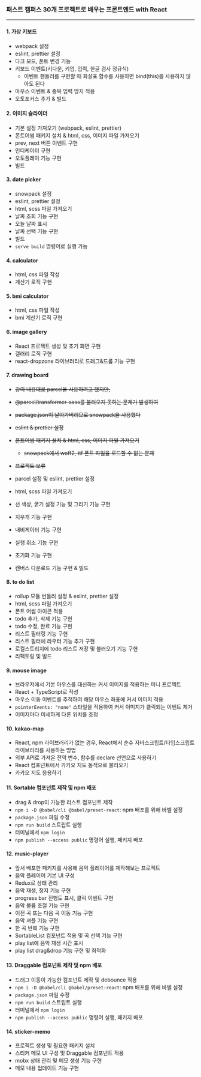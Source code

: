 ### 패스트 캠퍼스 30개 프로젝트로 배우는 프론트엔드 with React

---

#### 1. 가상 키보드

- webpack 설정
- eslint, prettier 설정
- 다크 모드, 폰트 변경 기능
- 키보드 이벤트(키다운, 키업, 입력, 한글 검사 정규식)
  - 이벤트 핸들러를 구현할 때 화살표 함수를 사용하면 bind(this)를 사용하지 않아도 된다
- 마우스 이벤트 & 중복 입력 방지 적용
- 오토포커스 추가 & 빌드

#### 2. 이미지 슬라이더

- 기본 설정 가져오기 (webpack, eslint, prettier)
- 폰트어썸 패키지 설치 & html, css, 이미지 파일 가져오기
- prev, next 버튼 이벤트 구현
- 인디케이터 구현
- 오토플레이 기능 구현
- 빌드

#### 3. date picker

- snowpack 설정
- eslint, prettier 설정
- html, scss 파일 가져오기
- 날짜 조회 기능 구현
- 오늘 날짜 표시
- 날짜 선택 기능 구현
- 빌드
- `serve build` 명령어로 실행 가능

#### 4. calculator

- html, css 파일 작성
- 계산기 로직 구현

#### 5. bmi calculator

- html, css 파일 작성
- bmi 계산기 로직 구현

#### 6. image gallery

- React 프로젝트 생성 및 초기 화면 구현
- 갤러리 로직 구현
- react-dropzone 라이브러리로 드래그&드롭 기능 구현

#### 7. drawing board

- ~~강의 내용대로 parcel을 사용하려고 했지만,~~
- ~~@parcel/transformer-sass를 불러오지 못하는 문제가 발생하여~~
- ~~package.json이 날아가버리므로 snowpack을 사용했다~~
- ~~eslint & prettier 설정~~
- ~~폰트어썸 패키지 설치 & html, css, 이미지 파일 가져오기~~
  - ~~snowpack에서 woff2, ttf 폰트 파일을 로드할 수 없는 문제~~
- ~~프로젝트 보류~~
  <br>

- parcel 설정 및 eslint, prettier 설정
- html, scss 파일 가져오기
- 선 색상, 굵기 설정 기능 및 그리기 기능 구현
- 지우개 기능 구현
- 내비게이터 기능 구현
- 실행 취소 기능 구현
- 초기화 기능 구현
- 캔버스 다운로드 기능 구현 & 빌드

#### 8. to do list

- rollup 모듈 번들러 설정 & eslint, prettier 설정
- html, scss 파일 가져오기
- 폰트 어썸 아이콘 적용
- todo 추가, 삭제 기능 구현
- todo 수정, 완료 기능 구현
- 리스트 필터링 기능 구현
- 리스트 필터에 라우터 기능 추가 구현
- 로컬스토리지에 todo 리스트 저장 및 불러오기 기능 구현
- 리팩토링 및 빌드

#### 9. mouse image

- 브라우저에서 기본 마우스를 대신하는 커서 이미지를 적용하는 미니 프로젝트
- React + TypeScript로 작성
- 마우스 이동 이벤트를 추적하여 해당 마우스 좌표에 커서 이미지 적용
- `pointerEvents: "none"` 스타일을 적용하여 커서 이미지가 클릭되는 이벤트 제거
- 이미지마다 미세하게 다른 위치를 조정

#### 10. kakao-map

- React, npm 라이브러리가 없는 경우, React에서 순수 자바스크립트/타입스크립트 라이브러리를 사용하는 방법
- 외부 API로 가져온 전역 변수, 함수를 declare 선언으로 사용하기
- React 컴포넌트에서 카카오 지도 동적으로 불러오기
- 카카오 지도 응용하기

#### 11. Sortable 컴포넌트 제작 및 npm 배포

- drag & drop이 가능한 리스트 컴포넌트 제작
- `npm i -D @babel/cli @babel/preset-react`: npm 배포를 위해 바벨 설정
- `package.json` 파일 수정
- `npm run build` 스트립트 실행
- 터미널에서 `npm login`
- `npm publish --access public` 명령어 실행, 패키지 배포

#### 12. music-player

- 앞서 배포한 패키지를 사용해 음악 플레이어를 제작해보는 프로젝트
- 음악 플레이어 기본 UI 구성
- Redux로 상태 관리
- 음악 재생, 정지 기능 구현
- progress bar 진행도 표시, 클릭 이벤트 구현
- 음악 볼륨 조절 기능 구현
- 이전 곡 또는 다음 곡 이동 기능 구현
- 음악 셔플 기능 구현
- 한 곡 반복 기능 구현
- SortableList 컴포넌트 적용 및 곡 선택 기능 구현
- play list에 음악 재생 시간 표시
- play list drag&drop 기능 구현 및 최적화

#### 13. Draggable 컴포넌트 제작 및 npm 배포

- 드래그 이동이 가능한 컴포넌트 제작 및 debounce 적용
- `npm i -D @babel/cli @babel/preset-react`: npm 배포를 위해 바벨 설정
- `package.json` 파일 수정
- `npm run build` 스트립트 실행
- 터미널에서 `npm login`
- `npm publish --access public` 명령어 실행, 패키지 배포

#### 14. sticker-memo

- 프로젝트 생성 및 필요한 패키지 설치
- 스티커 메모 UI 구성 및 Draggable 컴포넌트 적용
- mobx 상태 관리 및 메모 생성 기능 구현
- 메모 내용 업데이트 기능 구현
